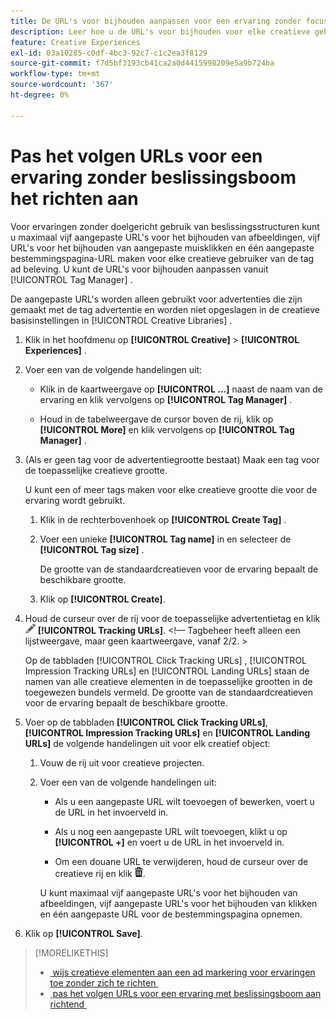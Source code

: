 ```yaml
---
title: De URL's voor bijhouden aanpassen voor een ervaring zonder focus te plaatsen
description: Leer hoe u de URL's voor bijhouden voor elke creatieve gebruiker aanpast in een ervaring zonder doelversie van de boomstructuur.
feature: Creative Experiences
exl-id: 03a10285-c0df-4bc3-92c7-c1c2ea3f8129
source-git-commit: f7d5bf3193cb41ca2a0d4415998209e5a9b724ba
workflow-type: tm+mt
source-wordcount: '367'
ht-degree: 0%

---
```


# Pas het volgen URLs voor een ervaring zonder beslissingsboom het richten aan

Voor ervaringen zonder doelgericht gebruik van beslissingsstructuren kunt u maximaal vijf aangepaste URL&#39;s voor het bijhouden van afbeeldingen, vijf URL&#39;s voor het bijhouden van aangepaste muisklikken en één aangepaste bestemmingspagina-URL maken voor elke creatieve gebruiker van de tag ad beleving. U kunt de URL&#39;s voor bijhouden aanpassen vanuit [!UICONTROL Tag Manager] .

De aangepaste URL&#39;s worden alleen gebruikt voor advertenties die zijn gemaakt met de tag advertentie en worden niet opgeslagen in de creatieve basisinstellingen in [!UICONTROL Creative Libraries] .

1. Klik in het hoofdmenu op **[!UICONTROL Creative]** > **[!UICONTROL Experiences]** .

1. Voer een van de volgende handelingen uit:

   * Klik in de kaartweergave op **[!UICONTROL ...]** naast de naam van de ervaring en klik vervolgens op **[!UICONTROL Tag Manager]** .

   * Houd in de tabelweergave de cursor boven de rij, klik op **[!UICONTROL More]** en klik vervolgens op **[!UICONTROL Tag Manager]** .

1. (Als er geen tag voor de advertentiegrootte bestaat) Maak een tag voor de toepasselijke creatieve grootte.

   U kunt een of meer tags maken voor elke creatieve grootte die voor de ervaring wordt gebruikt.

   1. Klik in de rechterbovenhoek op **[!UICONTROL Create Tag]** .

   1. Voer een unieke **[!UICONTROL Tag name]** in en selecteer de **[!UICONTROL Tag size]** .

      De grootte van de standaardcreatieven voor de ervaring bepaalt de beschikbare grootte.

   1. Klik op **[!UICONTROL Create]**.

1. Houd de curseur over de rij voor de toepasselijke advertentietag en klik ![&#x200B; het volgen URLs &#x200B;](/help/creative/assets/edit-gray.png " uitgeven het volgen URLs ") **[!UICONTROL Tracking URLs]**. <!-- For targeted experiences, this is "EDIT Tracking URLs" -->&lt;!— Tagbeheer heeft alleen een lijstweergave, maar geen kaartweergave, vanaf 2/2. >

   Op de tabbladen [!UICONTROL Click Tracking URLs] , [!UICONTROL Impression Tracking URLs] en [!UICONTROL Landing URLs] staan de namen van alle creatieve elementen in de toepasselijke grootten in de toegewezen bundels vermeld. De grootte van de standaardcreatieven voor de ervaring bepaalt de beschikbare grootte.<!-- There's no distinct "Creative Sizes" setting. -->

1. Voer op de tabbladen **[!UICONTROL Click Tracking URLs]**, **[!UICONTROL Impression Tracking URLs]** en **[!UICONTROL Landing URLs]** de volgende handelingen uit voor elk creatief object:

   1. Vouw de rij uit voor creatieve projecten.

   1. Voer een van de volgende handelingen uit:

      * Als u een aangepaste URL wilt toevoegen of bewerken, voert u de URL in het invoerveld in.

      * Als u nog een aangepaste URL wilt toevoegen, klikt u op **[!UICONTROL +]** en voert u de URL in het invoerveld in.

      * Om een douane URL te verwijderen, houd de curseur over de creatieve rij en klik ![&#x200B; Schrapping &#x200B;](/help/creative/assets/delete.png " ").

      U kunt maximaal vijf aangepaste URL&#39;s voor het bijhouden van afbeeldingen, vijf aangepaste URL&#39;s voor het bijhouden van klikken en één aangepaste URL voor de bestemmingspagina opnemen.

1. Klik op **[!UICONTROL Save]**.

>[!MORELIKETHIS]
>
>* [&#x200B; wijs creatieve elementen aan een ad markering voor ervaringen toe zonder zich te richten &#x200B;](experience-tag-assign-creatives.md)
>* [&#x200B; pas het volgen URLs voor een ervaring met beslissingsboom aan richtend &#x200B;](experience-tracking-urls-targeting.md)
